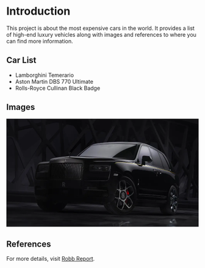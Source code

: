 
# Introduction
This project is about the most expensive cars in the world. It provides a list of high-end luxury vehicles along with images and references to where you can find more information.

## Car List
- Lamborghini Temerario
- Aston Martin DBS 770 Ultimate
- Rolls-Royce Cullinan Black Badge

## Images

![Rolls-Royce Cullinan Black Badge](RR_50_Most_Expensive_Cars_You_Can_Buy_Right_Now_Rolls_Royce_Cullinan_Black_Badge.webp)


## References
For more details, visit [Robb Report](https://robbreport.com/motors/cars/lists/most-expensive-cars-1234885095/rolls-royce-cullinan-black-badge-425000/).
